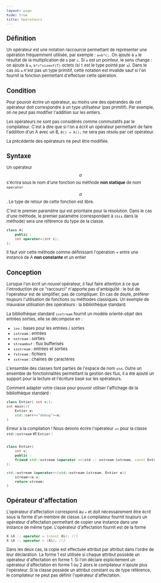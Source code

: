 ```yaml
---
layout: page
hide: true
title: Opérateurs
---
```

<script type="text/javascript" async
  src="https://cdn.mathjax.org/mathjax/latest/MathJax.js?config=TeX-MML-AM_CHTML">
</script>

<style>
html {
 zoom: 0.80;
}
</style>

## Définition 

Un opérateur est une notation raccourcie permettant de représenter une opération
fréquemment utilisée, par exemple : `a+b*c;`. On ajoute à `a` le résultat de la
multiplication de `b` par `c`. Si `a` est un pointeur, le sens change : on
ajoute à `a`, `b*c*sizeof(T)` octets (si `T` est le type pointé par `a`). Dans
le cas où `a` n'est pas un type primitif, cette notation est invalide sauf si
l'on fournit la fonction permettant d'effectuer cette opération.

## Condition 

Pour pouvoir écrire un opérateur, au moins une des opérandes de cet opérateur
doit correspondre à un type utilisateur (pas primitif). Par exemple, on ne peut
pas modifier l'addition sur les entiers. 

Les opérateurs ne sont pas considérés comme commutatifs par le compilateur.
C'est à dire que si l'on a écrit un opérateur permettant de faire l'addition
d'un A avec un B, `B() + A();` ne sera pas résolu par cet opérateur. 

La précédente des opérateurs ne peut être modifiée.

## Syntaxe

Un opérateur $$\alpha$$ s'écrira sous le nom d'une fonction ou méthode **non
statique** de nom `operator` $$\alpha$$. Le type de retour de cette fonction est
libre. 

C'est le premier paramètre qui est prioritaire pour la résolution. Dans le cas
d'une méthode, le premier paramètre (correspondant à `this` dans la méthode)
sera une référence du type de la classe. 
```cpp
class A{
    public :
    int operator+(int i);
};
```

Il faut voir cette méthode comme
définissant l'opération + entre une instance de A **non constante** et un entier

## Conception 

Lorsque l'on écrit un nouvel opérateur, il faut faire attention à ce que
l'introduction de ce "raccourci" n'apporte pas d'ambiguïté : le but de
l'opérateur est de simplifier, pas de compliquer. En cas de doute, préférer
toujours l'utilisation de fonctions ou méthodes classiques. Un exemple de
mauvaise utilisation des opérateurs : la bibliothèque standard. 

La bibliothèque standard `iostream` fournit un modèle orienté-objet des entrées
sorties, elle se décompose en : 
+ `ios` : bases pour les entrées / sorties 
+ `istream` : entrées
+ `ostream` : sorties
+ `streambuf` : flux bufferisés
+ `iostream` : entrées et sorties 
+ `fstream` : fichiers 
+ `sstream` : chaines de caractères

L'ensemble des classes font parties de l'espace de nom `std`. Outre un ensemble
de fonctionnalités permettant la gestion des flux, il a été ajouté un support
pour la lecture et l'écriture basé sur les opérateurs.

Comment adapter votre classe pour pouvoir utiliser l'affichage de la
bibliothèque standard : 
```cpp
class Entier{ int v;};
int main(){
    Entier e;
    std::cerr<<"debug"<<e;
}
```
Erreur à la compilation ! Nous devons écrire l'opérateur `<<` pour la classe
`std::ostream` et `Entier` : 

```cpp

class Entier{
    int v;
    public :
    friend std::ostream &operator <<(std :: ostream &stream, const Entier &e);
};

std::ostream &operator<<(std::ostream &stream, Entier e){
    stream<<e.v;
    return stream;
}
```

## Opérateur d'affectation

L'opérateur d'affectation correspond au `=` et doit nécessairement être écrit
sous la forme d'un membre de classe. Le compilateur fournit toujours un
opérateur d'affectation permettant de copier une instance dans une instance de
même type. L'opérateur d'affectation fournit est de la forme 
```cpp
X &X :: operator = (const X&); //1
X &X :: operator = (X&); //2
```

Dans les deux cas, la copie est effectuée attribut par attribut dans l'ordre de
leur déclaration. La forme 1 est utilisée si chaque attribut possède un
opérateur d'affectation en forme 1. Si l'on déclare explicitement un opérateur
d'affectation en forme 1 ou 2 alors le compilateur n'ajoute plus l'opérateur. Si
la classe possède un attribut constant ou de type référence, le compilateur ne
peut pas définir l'opérateur d'affectation.
